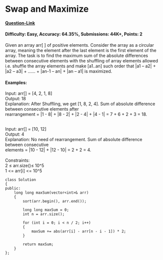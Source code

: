 # Swap and Maximize
#### [Question-Link](https://www.geeksforgeeks.org/problems/swap-and-maximize5859/1)
#### Difficulty: Easy, Accuracy: 64.35%, Submissions: 44K+, Points: 2

Given an array arr[ ] of positive elements. Consider the array as a circular array, meaning the element after the last element is the first element of the array. The task is to find the maximum sum of the absolute differences between consecutive elements with the shuffling of array elements allowed i.e. shuffle the array elements and make [a1..an] such order that  |a1 – a2| + |a2 – a3| + …… + |an-1 – an| + |an – a1| is maximized.

#### Examples:

Input: arr[] = [4, 2, 1, 8] <br>
Output: 18<br>
Explanation: After Shuffling, we get [1, 8, 2, 4]. Sum of absolute difference between consecutive elements after <br> rearrangement = |1 - 8| + |8 - 2| + |2 - 4| + |4 - 1| = 7 + 6 + 2 + 3 = 18.

<br>
Input: arr[] = [10, 12]<br>
Output: 4<br>
Explanation: No need of rearrangement. Sum of absolute difference between consecutive <br> 
             elements = |10 - 12| + |12 - 10| = 2 + 2 = 4. <br>


<br>
Constraints:<br>
2 ≤ arr.size()≤ 10^5<br>
1 <= arr[i] <= 10^5
<br>


```
class Solution 
{
public:
    long long maxSum(vector<int>& arr) 
    {
        sort(arr.begin(), arr.end());
        
        long long maxSum = 0;
        int n = arr.size();
        
        for (int i = 0; i < n / 2; i++) 
        {
            maxSum += abs(arr[i] - arr[n - i - 1]) * 2;
        }
        
        return maxSum;
    }
};
```
